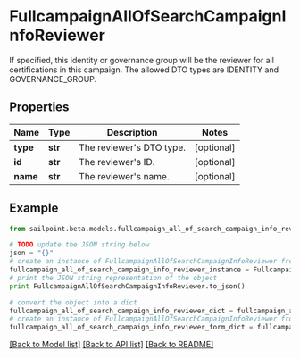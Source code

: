 # FullcampaignAllOfSearchCampaignInfoReviewer

If specified, this identity or governance group will be the reviewer for all certifications in this campaign. The allowed DTO types are IDENTITY and GOVERNANCE_GROUP.

## Properties

Name | Type | Description | Notes
------------ | ------------- | ------------- | -------------
**type** | **str** | The reviewer&#39;s DTO type. | [optional] 
**id** | **str** | The reviewer&#39;s ID. | [optional] 
**name** | **str** | The reviewer&#39;s name. | [optional] 

## Example

```python
from sailpoint.beta.models.fullcampaign_all_of_search_campaign_info_reviewer import FullcampaignAllOfSearchCampaignInfoReviewer

# TODO update the JSON string below
json = "{}"
# create an instance of FullcampaignAllOfSearchCampaignInfoReviewer from a JSON string
fullcampaign_all_of_search_campaign_info_reviewer_instance = FullcampaignAllOfSearchCampaignInfoReviewer.from_json(json)
# print the JSON string representation of the object
print FullcampaignAllOfSearchCampaignInfoReviewer.to_json()

# convert the object into a dict
fullcampaign_all_of_search_campaign_info_reviewer_dict = fullcampaign_all_of_search_campaign_info_reviewer_instance.to_dict()
# create an instance of FullcampaignAllOfSearchCampaignInfoReviewer from a dict
fullcampaign_all_of_search_campaign_info_reviewer_form_dict = fullcampaign_all_of_search_campaign_info_reviewer.from_dict(fullcampaign_all_of_search_campaign_info_reviewer_dict)
```
[[Back to Model list]](../README.md#documentation-for-models) [[Back to API list]](../README.md#documentation-for-api-endpoints) [[Back to README]](../README.md)


